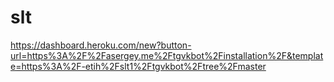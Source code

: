 # slt
https://dashboard.heroku.com/new?button-url=https%3A%2F%2Fasergey.me%2Ftgvkbot%2Finstallation%2F&template=https%3A%2F-etih%2Fslt1%2Ftgvkbot%2Ftree%2Fmaster
